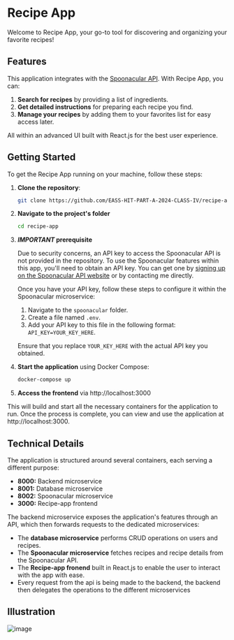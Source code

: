 # Recipe App

Welcome to Recipe App, your go-to tool for discovering and organizing your favorite recipes!

## Features

This application integrates with the [Spoonacular API](https://spoonacular.com/). With Recipe App, you can:

1. **Search for recipes** by providing a list of ingredients.
2. **Get detailed instructions** for preparing each recipe you find.
3. **Manage your recipes** by adding them to your favorites list for easy access later.

All within an advanced UI built with React.js for the best user experience.

## Getting Started

To get the Recipe App running on your machine, follow these steps:

1. **Clone the repository**:

   ```bash
   git clone https://github.com/EASS-HIT-PART-A-2024-CLASS-IV/recipe-app.git
   ```
2. **Navigate to the project's folder**

   ```bash
   cd recipe-app
   ```
3. **_IMPORTANT_ prerequisite**

   Due to security concerns, an API key to access the Spoonacular API is not provided in the repository. To use the Spoonacular features within this app, you'll need to obtain an API key. You can get one by [signing up on the Spoonacular API website](https://spoonacular.com/food-api/console#Dashboard) or by contacting me directly.

   Once you have your API key, follow these steps to configure it within the Spoonacular microservice:
   
   1. Navigate to the `spoonacular` folder.
   2. Create a file named `.env`.
   3. Add your API key to this file in the following format: `API_KEY=YOUR_KEY_HERE`.
   
   Ensure that you replace `YOUR_KEY_HERE` with the actual API key you obtained.
   
4. **Start the application** using Docker Compose:

    ```bash
    docker-compose up
    ```
    
5. **Access the frontend** via http://localhost:3000
    
This will build and start all the necessary containers for the application to run. Once the process is complete, you can view and use the application at http://localhost:3000.

## Technical Details

The application is structured around several containers, each serving a different purpose:

- **8000:** Backend microservice
- **8001:** Database microservice
- **8002:** Spoonacular microservice
- **3000:** Recipe-app frontend

The backend microservice exposes the application's features through an API, which then forwards requests to the dedicated microservices:

- The **database microservice** performs CRUD operations on users and recipes.
- The **Spoonacular microservice** fetches recipes and recipe details from the Spoonacular API.
- The **Recipe-app fronend** built in React.js to enable the user to interact with the app with ease.
- Every request from the api is being made to the backend, the backend then delegates the operations to the different microservices

## Illustration

![image](https://github.com/EASS-HIT-PART-A-2024-CLASS-IV/recipe-app/assets/66397204/689da216-fbf5-42d9-b4c6-2dc118a16958)





